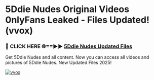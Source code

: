 # 5Ddie Nudes Original Videos 0nlyFans Leaked - Files Updated! (vvox)

<h3>🔴 CLICK HERE 🌐==►► <a href="https://tinyurl.com/y5r63du9" rel="nofollow">5Ddie Nudes Updated Files</a></h3>

Get 5Ddie Nudes and all content. Now you can access all videos and pictures of 5Ddie Nudes. New Updated Files 2025!

[![vvox](https://i.imgur.com/UVo9nyh.gif)](https://tinyurl.com/y5r63du9)